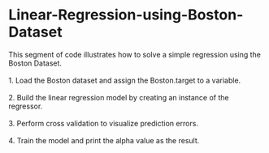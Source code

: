 
# Linear-Regression-using-Boston-Dataset
This segment of code illustrates how to solve a simple regression using the Boston Dataset.<br>
<br>1. Load the Boston dataset and assign the Boston.target to a variable.<br>
<br>2. Build the linear regression model by creating an instance of the regressor.<br>
<br>3. Perform cross validation to visualize prediction errors.<br>
<br>4. Train the model and print the alpha value as the result.<br>
